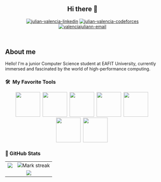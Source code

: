 <h2 align="center">Hi there 👋</h2>

<p align="center">
<a href="https://www.linkedin.com/in/julian-valencia-a48379279" target="_blank"><img align="center" src="https://img.shields.io/badge/LinkedIn-0077B5?style=for-the-badge&logo=linkedin&logoColor=white" alt="julian-valencia-linkedin"/></a>
<a href="https://codeforces.com/profile/IBluejSupremacy" target="_blank"><img align="center" src="https://img.shields.io/badge/Codeforces-445f9d?style=for-the-badge&logo=Codeforces&logoColor=white" alt="julian-valencia-codeforces"/></a>
<a href="mailto:valenciajuliann@hotmail.com" target="_blank"><img align="center" src="https://img.shields.io/badge/Microsoft_Outlook-0078D4?style=for-the-badge&logo=microsoft-outlook&logoColor=white" alt="valenciajuliann-email"/></a>
</p>
<br>

## About me 
Hello! I'm a junior Computer Science student at EAFIT University, currently immersed and fascinated by the world of high-performance computing. 

### 🛠 &nbsp;My Favorite Tools

<p align="center">
  <img src="https://img.shields.io/badge/-C-05122A?style=flat&logo=C&logoColor=A8B9CC" width="80"/>&nbsp;
  <img src="https://img.shields.io/badge/-C++-05122A?style=flat&logo=C%2B%2B&logoColor=00599C" width="80"/>&nbsp;
  <img src="https://img.shields.io/badge/-Python-05122A?style=flat&logo=python" width="80"/>&nbsp;
  <img src="https://img.shields.io/badge/-Fortran-05122A?style=flat&logo=fortran&logoColor=734F96" width="80"/>&nbsp;
  <img src="https://img.shields.io/badge/-Rust-05122A?style=flat&logo=rust" width="80"/>&nbsp;
  <img src="https://img.shields.io/badge/-Make-05122A?style=flat&logo=gnu&logoColor=white" width="80"/>&nbsp;
  <img src="https://img.shields.io/badge/-CMake-05122A?style=flat&logo=cmake&logoColor=064F8C" width="80"/>&nbsp;
</p>

<h3>💚 GitHub Stats</h3>
<p align="center">

<table>
<tr>
<td>

<img  align="center"  src="https://github-readme-stats.vercel.app/api?username=julianvb03&theme=dark&show_icons=true&count_private=true" />
</td>
<td>

<img  title="🔥 Get streak stats for your profile at git.io/streak-stats" alt="Mark streak" src="https://github-readme-streak-stats.herokuapp.com/?user=julianvb03&theme=dark&hide_border=false" /> 
</td>
</tr>
<tr>
<td colspan="2" align="center">

<img  align="center"  src="https://github-readme-stats.anuraghazra1.vercel.app/api/top-langs/?username=julianvb03&theme=dark&hide_border=false&no-bg=true&no-frame=true&langs_count=3"/>
</td>
</tr>
</table>
</p>

